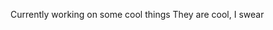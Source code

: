 Currently working on some cool things
They are cool, I swear

<!---
GamerWarlord/GamerWarlord is a ✨ special ✨ repository because its `README.md` (this file) appears on your GitHub profile.
You can click the Preview link to take a look at your changes.
--->
